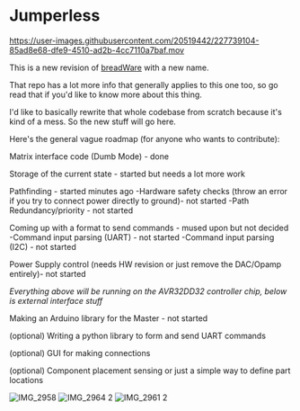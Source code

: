 # Jumperless

https://user-images.githubusercontent.com/20519442/227739104-85ad8e68-dfe9-4510-ad2b-4cc7110a7baf.mov

This is a new revision of [breadWare](https://github.com/Architeuthis-Flux/breadWare) with a new name. 

That repo has a lot more info that generally applies to this one too, so go read that if you'd like to know more about this thing. 

I'd like to basically rewrite that whole codebase from scratch because it's kind of a mess. So the new stuff will go here. 

Here's the general vague roadmap (for anyone who wants to contribute):

Matrix interface code (Dumb Mode) - done

Storage of the current state - started but needs a lot more work

Pathfinding - started minutes ago
  -Hardware safety checks (throw an error if you try to connect power directly to ground)- not started
  -Path Redundancy/priority - not started
  
Coming up with a format to send commands - mused upon but not decided
  -Command input parsing (UART) - not started
  -Command input parsing (I2C) - not started

Power Supply control (needs HW revision or just remove the DAC/Opamp entirely)- not started


*Everything above will be running on the AVR32DD32 controller chip, below is external interface stuff*


Making an Arduino library for the Master - not started

(optional) Writing a python library to form and send UART commands

(optional) GUI for making connections

(optional) Component placement sensing or just a simple way to define part locations


![IMG_2958](https://user-images.githubusercontent.com/20519442/227739152-74e49d6c-2520-48f8-9951-990b9a40b898.jpeg)
![IMG_2964 2](https://user-images.githubusercontent.com/20519442/227739160-9e5ababd-3c25-4dfd-a0da-be7b85f3c44e.jpeg)
![IMG_2961 2](https://user-images.githubusercontent.com/20519442/227739166-e92fc534-9e3a-48f5-8ef9-c4df4e2a7a27.jpeg)
